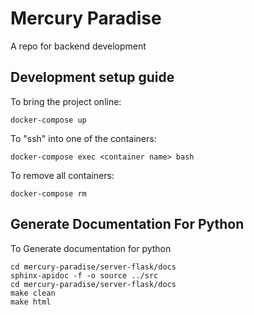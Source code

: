 # Mercury Paradise #

A repo for backend development

Development setup guide
-----------------------
To bring the project online:
```
docker-compose up
```
To "ssh" into one of the containers:
```
docker-compose exec <container name> bash
```
To remove all containers:
```
docker-compose rm
```

Generate Documentation For Python
---------------------------------
To Generate documentation for python

```
cd mercury-paradise/server-flask/docs
sphinx-apidoc -f -o source ../src
cd mercury-paradise/server-flask/docs
make clean
make html
```
 
